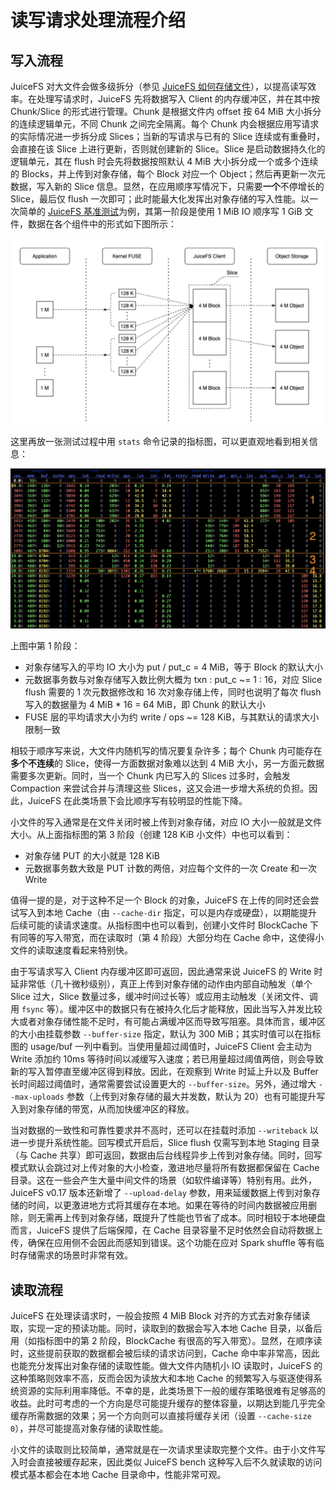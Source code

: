 # 读写请求处理流程介绍

## 写入流程

JuiceFS 对大文件会做多级拆分（参见 [JuiceFS 如何存储文件](../how_juicefs_store_files.md)），以提高读写效率。在处理写请求时，JuiceFS 先将数据写入 Client 的内存缓冲区，并在其中按 Chunk/Slice 的形式进行管理。Chunk 是根据文件内 offset 按 64 MiB 大小拆分的连续逻辑单元，不同 Chunk 之间完全隔离。每个 Chunk 内会根据应用写请求的实际情况进一步拆分成 Slices；当新的写请求与已有的 Slice 连续或有重叠时，会直接在该 Slice 上进行更新，否则就创建新的 Slice。Slice 是启动数据持久化的逻辑单元，其在 flush 时会先将数据按照默认 4 MiB 大小拆分成一个或多个连续的 Blocks，并上传到对象存储，每个 Block 对应一个 Object；然后再更新一次元数据，写入新的 Slice 信息。显然，在应用顺序写情况下，只需要**一个**不停增长的 Slice，最后仅 flush 一次即可；此时能最大化发挥出对象存储的写入性能。以一次简单的 [JuiceFS 基准测试](../performance_evaluation_guide.md)为例，其第一阶段是使用 1 MiB IO 顺序写 1 GiB 文件，数据在各个组件中的形式如下图所示：

![write](../../images/internals-write.png)

这里再放一张测试过程中用 `stats` 命令记录的指标图，可以更直观地看到相关信息：

![stats](../../images/internals-stats.png)

上图中第 1 阶段：

- 对象存储写入的平均 IO 大小为 put / put_c = 4 MiB，等于 Block 的默认大小
- 元数据事务数与对象存储写入数比例大概为 txn : put_c ~= 1 : 16，对应 Slice flush 需要的 1 次元数据修改和 16 次对象存储上传，同时也说明了每次 flush 写入的数据量为 4 MiB * 16 = 64 MiB，即 Chunk 的默认大小
- FUSE 层的平均请求大小为约 write / ops ~= 128 KiB，与其默认的请求大小限制一致

相较于顺序写来说，大文件内随机写的情况要复杂许多；每个 Chunk 内可能存在**多个不连续**的 Slice，使得一方面数据对象难以达到 4 MiB 大小，另一方面元数据需要多次更新。同时，当一个 Chunk 内已写入的 Slices 过多时，会触发 Compaction 来尝试合并与清理这些 Slices，这又会进一步增大系统的负担。因此，JuiceFS 在此类场景下会比顺序写有较明显的性能下降。

小文件的写入通常是在文件关闭时被上传到对象存储，对应 IO 大小一般就是文件大小。从上面指标图的第 3 阶段（创建 128 KiB 小文件）中也可以看到：

- 对象存储 PUT 的大小就是 128 KiB
- 元数据事务数大致是 PUT 计数的两倍，对应每个文件的一次 Create 和一次 Write

值得一提的是，对于这种不足一个 Block 的对象，JuiceFS 在上传的同时还会尝试写入到本地 Cache（由 `--cache-dir` 指定，可以是内存或硬盘），以期能提升后续可能的读请求速度。从指标图中也可以看到，创建小文件时 BlockCache 下有同等的写入带宽，而在读取时（第 4 阶段）大部分均在 Cache 命中，这使得小文件的读取速度看起来特别快。

由于写请求写入 Client 内存缓冲区即可返回，因此通常来说 JuiceFS 的 Write 时延非常低（几十微秒级别），真正上传到对象存储的动作由内部自动触发（单个 Slice 过大，Slice 数量过多，缓冲时间过长等）或应用主动触发（关闭文件、调用 `fsync` 等）。缓冲区中的数据只有在被持久化后才能释放，因此当写入并发比较大或者对象存储性能不足时，有可能占满缓冲区而导致写阻塞。具体而言，缓冲区的大小由挂载参数 `--buffer-size` 指定，默认为 300 MiB；其实时值可以在指标图的 usage/buf 一列中看到。当使用量超过阈值时，JuiceFS Client 会主动为 Write 添加约 10ms 等待时间以减缓写入速度；若已用量超过阈值两倍，则会导致新的写入暂停直至缓冲区得到释放。因此，在观察到 Write 时延上升以及 Buffer 长时间超过阈值时，通常需要尝试设置更大的 `--buffer-size`。另外，通过增大 `--max-uploads` 参数（上传到对象存储的最大并发数，默认为 20）也有可能提升写入到对象存储的带宽，从而加快缓冲区的释放。

当对数据的一致性和可靠性要求并不高时，还可以在挂载时添加 `--writeback` 以进一步提升系统性能。回写模式开启后，Slice flush 仅需写到本地 Staging 目录（与 Cache 共享）即可返回，数据由后台线程异步上传到对象存储。同时，回写模式默认会跳过对上传对象的大小检查，激进地尽量将所有数据都保留在 Cache 目录。这在一些会产生大量中间文件的场景（如软件编译等）特别有用。此外，JuiceFS v0.17 版本还新增了 `--upload-delay` 参数，用来延缓数据上传到对象存储的时间，以更激进地方式将其缓存在本地。如果在等待的时间内数据被应用删除，则无需再上传到对象存储，既提升了性能也节省了成本。同时相较于本地硬盘而言，JuiceFS 提供了后端保障，在 Cache 目录容量不足时依然会自动将数据上传，确保在应用侧不会因此而感知到错误。这个功能在应对 Spark shuffle 等有临时存储需求的场景时非常有效。

## 读取流程

JuiceFS 在处理读请求时，一般会按照 4 MiB Block 对齐的方式去对象存储读取，实现一定的预读功能。同时，读取到的数据会写入本地 Cache 目录，以备后用（如指标图中的第 2 阶段，BlockCache 有很高的写入带宽）。显然，在顺序读时，这些提前获取的数据都会被后续的请求访问到，Cache 命中率非常高，因此也能充分发挥出对象存储的读取性能。做大文件内随机小 IO 读取时，JuiceFS 的这种策略则效率不高，反而会因为读放大和本地 Cache 的频繁写入与驱逐使得系统资源的实际利用率降低。不幸的是，此类场景下一般的缓存策略很难有足够高的收益。此时可考虑的一个方向是尽可能提升缓存的整体容量，以期达到能几乎完全缓存所需数据的效果；另一个方向则可以直接将缓存关闭（设置 `--cache-size 0`），并尽可能提高对象存储的读取性能。

小文件的读取则比较简单，通常就是在一次请求里读取完整个文件。由于小文件写入时会直接被缓存起来，因此类似 JuiceFS bench 这种写入后不久就读取的访问模式基本都会在本地 Cache 目录命中，性能非常可观。